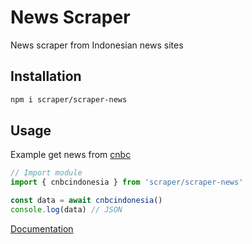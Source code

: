# News Scraper
News scraper from Indonesian news sites

## Installation
```sh
npm i scraper/scraper-news
```

## Usage 
Example get news from [cnbc](https://www.cnbcindonesia.com/)
```ts
// Import module
import { cnbcindonesia } from 'scraper/scraper-news'

const data = await cnbcindonesia()
console.log(data) // JSON
```
[Documentation](https://ReyEndymion.github.io/scraper/modules/_ReyEndymion_scraper_news.html)
